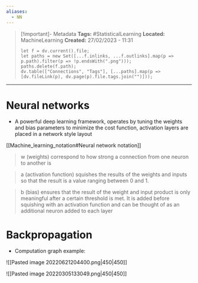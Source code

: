 ```yaml
---
aliases:
  - NN
---
```

> [!important]- Metadata
> **Tags:** #StatisticalLearning 
> **Located:** MachineLearning
> **Created:** 27/02/2023 - 11:31
> ```dataviewjs
> let f = dv.current().file;
> let paths = new Set([...f.inlinks, ...f.outlinks].map(p => p.path).filter(p => !p.endsWith(".png")));
> paths.delete(f.path);
> dv.table(["Connections", "Tags"], [...paths].map(p => [dv.fileLink(p), dv.page(p).file.tags.join("")]));
> ```

___
# Neural networks

- A powerful deep learning framework, operates by tuning the weights and bias parameters to minimize the cost function, activation layers are placed in a network style layout

[[Machine_learning_notation#Neural network notation]]

> w (weights) correspond to how strong a connection from one neuron to another is

> a (activation function) squishes the results of the weights and inputs so that the result is a value ranging between 0 and 1.

> b (bias) ensures that the result of the weight and input product is only meaningful after a certain threshold is met. It is added before squishing with an activation function and can be thought of as an additional neuron added to each layer
# Backpropagation
- Computation graph example:

![[Pasted image 20220621204400.png|450|450]]

![[Pasted image 20220305133049.png|450|450]]


